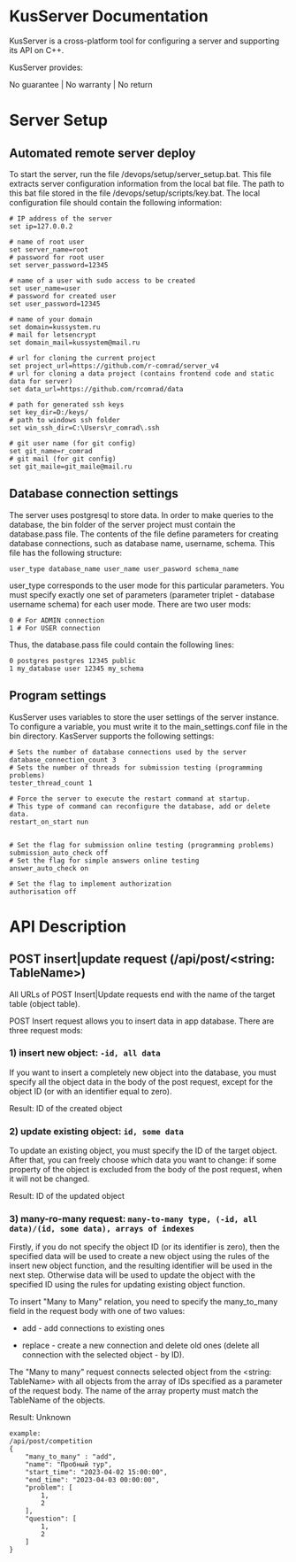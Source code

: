 # KusServer Documentation
KusServer is a cross-platform tool for configuring a server and supporting its API on C++.

KusServer provides:

No guarantee | No warranty | No return

# Server Setup
## Automated remote server deploy
To start the server, run the file /devops/setup/server_setup.bat. 
This file extracts server configuration information from the local bat file. 
The path to this bat file stored in the file /devops/setup/scripts/key.bat. 
The local configuration file should contain the following information:

	# IP address of the server
	set ip=127.0.0.2

	# name of root user
	set server_name=root
	# password for root user
	set server_password=12345

	# name of a user with sudo access to be created
	set user_name=user
	# password for created user
	set user_password=12345

	# name of your domain
	set domain=kussystem.ru
	# mail for letsencrypt
	set domain_mail=kussystem@mail.ru

	# url for cloning the current project
	set project_url=https://github.com/r-comrad/server_v4
	# url for cloning a data project (contains frontend code and static data for server)
	set data_url=https://github.com/rcomrad/data

	# path for generated ssh keys
	set key_dir=D:/keys/
	# path to windows ssh folder
	set win_ssh_dir=C:\Users\r_comrad\.ssh

	# git user name (for git config)
	set git_name=r_comrad
	# git mail (for git config)
	set git_maile=git_maile@mail.ru

## Database connection settings
The server uses postgresql to store data.
In order to make queries to the database, the bin folder of the server project must contain the database.pass file. 
The contents of the file define parameters for creating database connections, such as database name, username, schema.
This file has the following structure:

	user_type database_name user_name user_pasword schema_name

user_type corresponds to the user mode for this particular parameters. 
You must specify exactly one set of parameters (parameter triplet - database  username schema) for each user mode.
There are two user mods:
	
	0 # For ADMIN connection
	1 # For USER connection

Thus, the database.pass file could contain the following lines:

	0 postgres postgres 12345 public
	1 my_database user 12345 my_schema

## Program settings
KusServer uses variables to store the user settings of the server instance.
To configure a variable, you must write it to the main_settings.conf file in the bin directory.
KasServer supports the following settings:


	# Sets the number of database connections used by the server
	database_connection_count 3
	# Sets the number of threads for submission testing (programming problems)
	tester_thread_count 1

	# Force the server to execute the restart command at startup.
	# This type of command can reconfigure the database, add or delete data.
	restart_on_start nun

	
	# Set the flag for submission online testing (programming problems)
	submission_auto_check off
	# Set the flag for simple answers online testing
	answer_auto_check on

	# Set the flag to implement authorization
	authorisation off

# API Description
## POST insert|update request (/api/post/<string: TableName>)

All URLs of POST Insert|Update requests end with the name of the target table (object table).

POST Insert request allows you to insert data in app database. There are three request mods:

### 1) insert new object: `-id, all data`

If you want to insert a completely new object into the database, you must specify all the object data 
in the body of the post request, except for the object ID (or with an identifier equal to zero).

Result: ID of the created object

### 2) update existing object: `id, some data`

To update an existing object, you must specify the ID of the target object. 
After that, you can freely choose which data you want to change: 
if some property of the object is excluded from the body of the post request, when it will not be changed.

Result: ID of the updated object

### 3) many-ro-many request: `many-to-many type, (-id, all data)/(id, some data), arrays of indexes`

Firstly, if you do not specify the object ID (or its identifier is zero),
then the specified data will be used to create a new object using the rules of the insert new object function,
and the resulting identifier will be used in the next step. Otherwise data will be used to update the object 
with the specified ID using the rules for updating existing object function.

To insert "Many to Many" relation, you need to specify 
the many_to_many field in the request body with one of two values:

- add - add connections to existing ones 

- replace - create a new connection and delete old ones (delete all connection with the selected object - by ID).

The "Many to many" request connects selected object from the <string: TableName> 
with all objects from the array of IDs specified as a parameter of the request body. 
The name of the array property must match the TableName of the objects.

Result: Unknown

	example:
	/api/post/competition
	{
		"many_to_many" : "add",
		"name": "Пробный тур",
		"start_time": "2023-04-02 15:00:00",
		"end_time": "2023-04-03 00:00:00",
		"problem": [
			1,
			2
		],
		"question": [
			1,
			2
		]
	}
